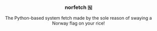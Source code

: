 <center>
  <h3>norfetch 🇳</h3>
  <p>The Python-based system fetch made by the sole reason of swaying a Norway flag on your rice!</p>
</center>
